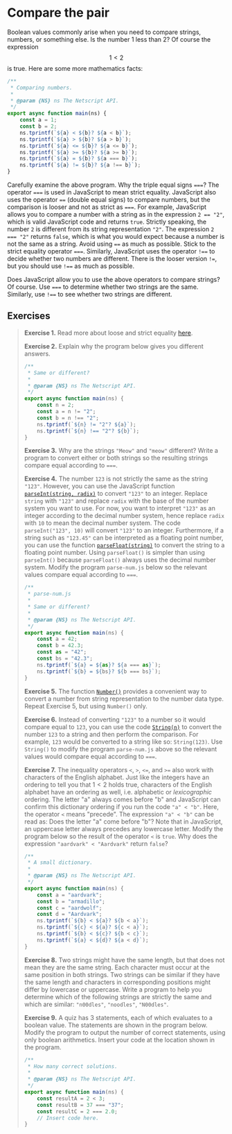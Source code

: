 # Compare the pair

Boolean values commonly arise when you need to compare strings, numbers, or
something else. Is the number 1 less than 2? Of course the expression $$1 < 2$$
is true. Here are some more mathematics facts:

```js
/**
 * Comparing numbers.
 *
 * @param {NS} ns The Netscript API.
 */
export async function main(ns) {
    const a = 1;
    const b = 2;
    ns.tprintf(`${a} < ${b}? ${a < b}`);
    ns.tprintf(`${a} > ${b}? ${a > b}`);
    ns.tprintf(`${a} <= ${b}? ${a <= b}`);
    ns.tprintf(`${a} >= ${b}? ${a >= b}`);
    ns.tprintf(`${a} = ${b}? ${a === b}`);
    ns.tprintf(`${a} != ${b}? ${a !== b}`);
}
```

Carefully examine the above program. Why the triple equal signs `===`? The
operator `===` is used in JavaScript to mean strict equality. JavaScript also
uses the operator `==` (double equal signs) to compare numbers, but the
comparison is looser and not as strict as `===`. For example, JavaScript allows
you to compare a number with a string as in the expression `2 == "2"`, which is
valid JavaScript code and returns `true`. Strictly speaking, the number `2` is
different from its string representation `"2"`. The expression `2 === "2"`
returns `false`, which is what you would expect because a number is not the same
as a string. Avoid using `==` as much as possible. Stick to the strict equality
operator `===`. Similarly, JavaScript uses the operator `!==` to decide whether
two numbers are different. There is the looser version `!=`, but you should use
`!==` as much as possible.

Does JavaScript allow you to use the above operators to compare strings? Of
course. Use `===` to determine whether two strings are the same. Similarly, use
`!==` to see whether two strings are different.

<!-- ====================================================================== -->

## Exercises

> **Exercise 1.** Read more about loose and strict equality
> [here](https://developer.mozilla.org/en-US/docs/Web/JavaScript/Equality_comparisons_and_sameness).
>
> **Exercise 2.** Explain why the program below gives you different answers.
>
> ```js
> /**
>  * Same or different?
>  *
>  * @param {NS} ns The Netscript API.
>  */
> export async function main(ns) {
>     const n = 2;
>     const a = n != "2";
>     const b = n !== "2";
>     ns.tprintf(`${n} != "2"? ${a}`);
>     ns.tprintf(`${n} !== "2"? ${b}`);
> }
> ```
>
> **Exercise 3.** Why are the strings `"Meow"` and `"meow"` different? Write a
> program to convert either or both strings so the resulting strings compare
> equal according to `===`.
>
> **Exercise 4.** The number `123` is not strictly the same as the string
> `"123"`. However, you can use the JavaScript function
> [`parseInt(string, radix)`](https://developer.mozilla.org/en-US/docs/Web/JavaScript/Reference/Global_Objects/parseInt)
> to convert `"123"` to an integer. Replace `string` with `"123"` and replace
> `radix` with the base of the number system you want to use. For now, you want
> to interpret `"123"` as an integer according to the decimal number system,
> hence replace `radix` with `10` to mean the decimal number system. The code
> `parseInt("123", 10)` will convert `"123"` to an integer. Furthermore, if a
> string such as `"123.45"` can be interpreted as a floating point number, you
> can use the function
> [`parseFloat(string)`](https://developer.mozilla.org/en-US/docs/Web/JavaScript/Reference/Global_Objects/parseFloat)
> to convert the string to a floating point number. Using `parseFloat()` is
> simpler than using `parseInt()` because `parseFloat()` always uses the decimal
> number system. Modify the program `parse-num.js` below so the relevant values
> compare equal according to `===`.
>
> ```js
> /**
>  * parse-num.js
>  *
>  * Same or different?
>  *
>  * @param {NS} ns The Netscript API.
>  */
> export async function main(ns) {
>     const a = 42;
>     const b = 42.3;
>     const as = "42";
>     const bs = "42.3";
>     ns.tprintf(`${a} = ${as}? ${a === as}`);
>     ns.tprintf(`${b} = ${bs}? ${b === bs}`);
> }
> ```
>
> **Exercise 5.** The function
> [`Number()`](https://developer.mozilla.org/en-US/docs/Web/JavaScript/Reference/Global_Objects/Number)
> provides a convenient way to convert a number from string representation to
> the number data type. Repeat Exercise 5, but using `Number()` only.
>
> **Exercise 6.** Instead of converting `"123"` to a number so it would compare
> equal to `123`, you can use the code
> [`String(n)`](https://developer.mozilla.org/en-US/docs/Web/JavaScript/Reference/Global_Objects/String)
> to convert the number `123` to a string and then perform the comparison. For
> example, `123` would be converted to a string like so: `String(123)`. Use
> `String()` to modify the program `parse-num.js` above so the relevant values
> would compare equal according to `===`.
>
> **Exercise 7.** The inequality operators `<`, `>`, `<=`, and `>=` also work
> with characters of the English alphabet. Just like the integers have an
> ordering to tell you that $1 < 2$ holds true, characters of the English
> alphabet have an ordering as well, i.e. alphabetic or _lexicographic_
> ordering. The letter "a" always comes before "b" and JavaScript can confirm
> this dictionary ordering if you run the code `"a" < "b"`. Here, the operator
> `<` means "precede". The expression `"a" < "b"` can be read as: Does the
> letter "a" come before "b"? Note that in JavaScript, an uppercase letter
> always precedes any lowercase letter. Modify the program below so the result
> of the operator `<` is `true`. Why does the expression
> `"aardvark" < "Aardvark"` return `false`?
>
> ```js
> /**
>  * A small dictionary.
>  *
>  * @param {NS} ns The Netscript API.
>  */
> export async function main(ns) {
>     const a = "aardvark";
>     const b = "armadillo";
>     const c = "aardwolf";
>     const d = "Aardvark";
>     ns.tprintf(`${b} < ${a}? ${b < a}`);
>     ns.tprintf(`${c} < ${a}? ${c < a}`);
>     ns.tprintf(`${b} < ${c}? ${b < c}`);
>     ns.tprintf(`${a} < ${d}? ${a < d}`);
> }
> ```
>
> **Exercise 8.** Two strings might have the same length, but that does not mean
> they are the same string. Each character must occur at the same position in
> both strings. Two strings can be similar if they have the same length and
> characters in corresponding positions might differ by lowercase or uppercase.
> Write a program to help you determine which of the following strings are
> strictly the same and which are similar: `"n00dles"`, `"noodles"`,
> `"N00dles"`.
>
> **Exercise 9.** A quiz has 3 statements, each of which evaluates to a boolean
> value. The statements are shown in the program below. Modify the program to
> output the number of correct statements, using only boolean arithmetics.
> Insert your code at the location shown in the program.
>
> ```js
> /**
>  * How many correct solutions.
>  *
>  * @param {NS} ns The Netscript API.
>  */
> export async function main(ns) {
>     const resultA = 2 < 3;
>     const resultB = 37 === "37";
>     const resultC = 2 === 2.0;
>     // Insert code here.
> }
> ```
